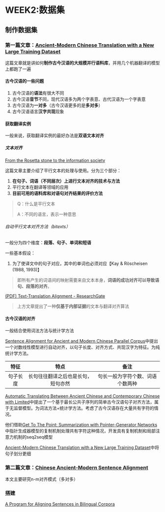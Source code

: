 # WEEK2:数据集

## 制作数据集

### 第一篇文章：[Ancient-Modern Chinese Translation with a New Large Training Dataset](https://arxiv.org/pdf/1808.03738.pdf)

这篇文章就是讲如何**制作古今汉语的大规模并行语料库**，并用几个机器翻译的模型上都跑了一遍

#### 古今汉语的一些问题

1. 古今汉语的**语法**有很大不同
2. 古今汉语**音节**不同，现代汉语多为两个字表意、古代汉语为一个字表意
3. 古今汉语为**一对多**（古今汉语更多的是**多对多**）
4. 古今汉语语言**汉字共现**现象

#### 获取翻译实例

一般来说，获取翻译实例的最好办法是**双语文本对齐**

##### 文本对齐

[From the Rosetta stone to the information society](http://p2.qsclub.cn/bak/index.php?_proxurl=aHR0cDovL2NpdGVzZWVyeC5pc3QucHN1LmVkdS92aWV3ZG9jL2Rvd25sb2FkP2RvaT0xMC4xLjEuMTMuNTI0MCZyZXA9cmVwMSZ0eXBlPXBkZg%3D%3D&_proxfl=1eb)

这篇文章主要介绍了平行文本的处理与使用。分为三个部分：

1. **在句子、词语（不同层次）上进行文本对齐的技术与方法**
2. 平行文本在翻译等领域的应用
3. **目前可用的语料库和对语句对齐结果的评价方法**

> Q：什么是平行文本
>
> A：不同的语言，表示一种意思

###### 自动平行文本对齐方法（bitexts）

一般分为四个维度：**段落、句子、单词和短语**

一些基本假设：

1. 为了使译文中的句子对应，其中的单词也必须对应【Kay & Röscheisen (1988, 1993)】

> 即所有产生的词语间的映射需要来自文本本身，**词语的成功对齐可以导致语句、段落的对齐**。

[(PDF) Text-Translation Alignment - ResearchGate](https://www.researchgate.net/publication/220355417_Text-Translation_Alignment)

> 上方文章提出了一种**仅基于内部证据**的文本与翻译对齐算法

#### 古今汉语的对齐

一般结合使用词法方法与统计学方法

[Sentence Alignment for Ancient and Modern Chinese Parallel Corpus](https://www.researchgate.net/publication/287093608_Sentence_Alignment_for_Ancient_and_Modern_Chinese_Parallel_Corpus)中提出一个对数线性模型进行自动对齐，以句子长度、对齐方式、共现汉字为特征。为纯统计学方法。

|   特征   |                特点                |               备注               |
| :------: | :--------------------------------: | :------------------------------: |
| 句子长度 | 长句往往翻译之后也是长句，短句亦然 | 句长一般为字符个数、词语个数两种 |

[Automatic Translating Between Ancient Chinese and Contemporary Chinese with Limited](https://arxiv.org/pdf/1803.01557.pdf)中提出了一个基于最长公共子序列的简单古今汉语句子对齐方法，属于无监督模型。为词法方法+统计学方法。考虑了古今汉语存在大量共有字符的情况。

他们借助[Get To The Point: Summarization with Pointer-Generator Networks](http://proxy.qsclub.cn/index.php?_proxurl=aHR0cHM6Ly93d3cuYWNsd2ViLm9yZy9hbnRob2xvZ3kvUDE3LTEwOTkucGRm)中指针生成器模型的复制机制处理共有字符这种情况，开发具有复制机制和局部注意力机制的seq2seq模型

[Ancient-Modern Chinese Translation with a New Large Training Dataset](https://arxiv.org/pdf/1808.03738.pdf)中将句子划分更细

### 第二篇文章：[Chinese Ancient-Modern Sentence Alignment](http://p2.qsclub.cn/bak/index.php?_proxurl=aHR0cHM6Ly93d3cucmVzZWFyY2hnYXRlLm5ldC9wdWJsaWNhdGlvbi8yMjA4NTkyNTZfQ2hpbmVzZV9BbmNpZW50LU1vZGVybl9TZW50ZW5jZV9BbGlnbm1lbnQ%3D&_proxfl=1eb)

本文主要研究n-m对齐模式（多对多）

### 搭建

[A Program for Aligning Sentences in Bilingual Corpora](https://www.aclweb.org/anthology/J93-1004.pdf)
